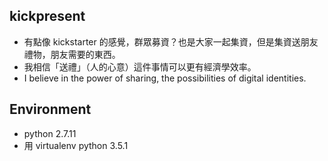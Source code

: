 ## kickpresent

- 有點像 kickstarter 的感覺，群眾募資？也是大家一起集資，但是集資送朋友禮物，朋友需要的東西。
- 我相信「送禮」（人的心意）這件事情可以更有經濟學效率。
- I believe in the power of sharing, the possibilities of digital identities.


## Environment

- python 2.7.11
- 用 virtualenv python 3.5.1
